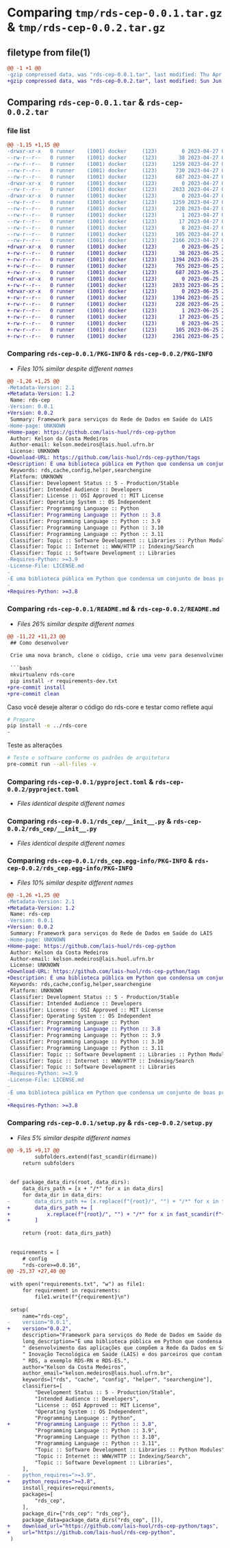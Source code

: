 # Comparing `tmp/rds-cep-0.0.1.tar.gz` & `tmp/rds-cep-0.0.2.tar.gz`

## filetype from file(1)

```diff
@@ -1 +1 @@
-gzip compressed data, was "rds-cep-0.0.1.tar", last modified: Thu Apr 27 01:12:03 2023, max compression
+gzip compressed data, was "rds-cep-0.0.2.tar", last modified: Sun Jun 25 23:10:53 2023, max compression
```

## Comparing `rds-cep-0.0.1.tar` & `rds-cep-0.0.2.tar`

### file list

```diff
@@ -1,15 +1,15 @@
-drwxr-xr-x   0 runner    (1001) docker     (123)        0 2023-04-27 01:12:03.179679 rds-cep-0.0.1/
--rw-r--r--   0 runner    (1001) docker     (123)       38 2023-04-27 01:11:45.000000 rds-cep-0.0.1/LICENSE.md
--rw-r--r--   0 runner    (1001) docker     (123)     1259 2023-04-27 01:12:03.179679 rds-cep-0.0.1/PKG-INFO
--rw-r--r--   0 runner    (1001) docker     (123)      730 2023-04-27 01:11:45.000000 rds-cep-0.0.1/README.md
--rw-r--r--   0 runner    (1001) docker     (123)      687 2023-04-27 01:11:45.000000 rds-cep-0.0.1/pyproject.toml
-drwxr-xr-x   0 runner    (1001) docker     (123)        0 2023-04-27 01:12:03.175679 rds-cep-0.0.1/rds_cep/
--rw-r--r--   0 runner    (1001) docker     (123)     2833 2023-04-27 01:11:45.000000 rds-cep-0.0.1/rds_cep/__init__.py
-drwxr-xr-x   0 runner    (1001) docker     (123)        0 2023-04-27 01:12:03.179679 rds-cep-0.0.1/rds_cep.egg-info/
--rw-r--r--   0 runner    (1001) docker     (123)     1259 2023-04-27 01:12:03.000000 rds-cep-0.0.1/rds_cep.egg-info/PKG-INFO
--rw-r--r--   0 runner    (1001) docker     (123)      228 2023-04-27 01:12:03.000000 rds-cep-0.0.1/rds_cep.egg-info/SOURCES.txt
--rw-r--r--   0 runner    (1001) docker     (123)        1 2023-04-27 01:12:03.000000 rds-cep-0.0.1/rds_cep.egg-info/dependency_links.txt
--rw-r--r--   0 runner    (1001) docker     (123)       17 2023-04-27 01:12:03.000000 rds-cep-0.0.1/rds_cep.egg-info/requires.txt
--rw-r--r--   0 runner    (1001) docker     (123)        8 2023-04-27 01:12:03.000000 rds-cep-0.0.1/rds_cep.egg-info/top_level.txt
--rw-r--r--   0 runner    (1001) docker     (123)      105 2023-04-27 01:12:03.179679 rds-cep-0.0.1/setup.cfg
--rw-r--r--   0 runner    (1001) docker     (123)     2166 2023-04-27 01:11:45.000000 rds-cep-0.0.1/setup.py
+drwxr-xr-x   0 runner    (1001) docker     (123)        0 2023-06-25 23:10:53.664138 rds-cep-0.0.2/
+-rw-r--r--   0 runner    (1001) docker     (123)       38 2023-06-25 23:10:37.000000 rds-cep-0.0.2/LICENSE.md
+-rw-r--r--   0 runner    (1001) docker     (123)     1394 2023-06-25 23:10:53.664138 rds-cep-0.0.2/PKG-INFO
+-rw-r--r--   0 runner    (1001) docker     (123)      765 2023-06-25 23:10:37.000000 rds-cep-0.0.2/README.md
+-rw-r--r--   0 runner    (1001) docker     (123)      687 2023-06-25 23:10:37.000000 rds-cep-0.0.2/pyproject.toml
+drwxr-xr-x   0 runner    (1001) docker     (123)        0 2023-06-25 23:10:53.664138 rds-cep-0.0.2/rds_cep/
+-rw-r--r--   0 runner    (1001) docker     (123)     2833 2023-06-25 23:10:37.000000 rds-cep-0.0.2/rds_cep/__init__.py
+drwxr-xr-x   0 runner    (1001) docker     (123)        0 2023-06-25 23:10:53.664138 rds-cep-0.0.2/rds_cep.egg-info/
+-rw-r--r--   0 runner    (1001) docker     (123)     1394 2023-06-25 23:10:53.000000 rds-cep-0.0.2/rds_cep.egg-info/PKG-INFO
+-rw-r--r--   0 runner    (1001) docker     (123)      228 2023-06-25 23:10:53.000000 rds-cep-0.0.2/rds_cep.egg-info/SOURCES.txt
+-rw-r--r--   0 runner    (1001) docker     (123)        1 2023-06-25 23:10:53.000000 rds-cep-0.0.2/rds_cep.egg-info/dependency_links.txt
+-rw-r--r--   0 runner    (1001) docker     (123)       17 2023-06-25 23:10:53.000000 rds-cep-0.0.2/rds_cep.egg-info/requires.txt
+-rw-r--r--   0 runner    (1001) docker     (123)        8 2023-06-25 23:10:53.000000 rds-cep-0.0.2/rds_cep.egg-info/top_level.txt
+-rw-r--r--   0 runner    (1001) docker     (123)      105 2023-06-25 23:10:53.664138 rds-cep-0.0.2/setup.cfg
+-rw-r--r--   0 runner    (1001) docker     (123)     2361 2023-06-25 23:10:37.000000 rds-cep-0.0.2/setup.py
```

### Comparing `rds-cep-0.0.1/PKG-INFO` & `rds-cep-0.0.2/PKG-INFO`

 * *Files 10% similar despite different names*

```diff
@@ -1,26 +1,25 @@
-Metadata-Version: 2.1
+Metadata-Version: 1.2
 Name: rds-cep
-Version: 0.0.1
+Version: 0.0.2
 Summary: Framework para serviços do Rede de Dados em Saúde do LAIS
-Home-page: UNKNOWN
+Home-page: https://github.com/lais-huol/rds-cep-python
 Author: Kelson da Costa Medeiros
 Author-email: kelson.medeiros@lais.huol.ufrn.br
 License: UNKNOWN
+Download-URL: https://github.com/lais-huol/rds-cep-python/tags
+Description: É uma biblioteca pública em Python que condensa um conjunto de boas práticas para o desenvolvimento das aplicações que compõem a Rede da Dados em Saúde (RDS) RDS do Laboratório de Inovação Tecnológica em Saúde (LAIS) e dos parceiros que contam com o LAIS para fazer suas próprias RDS, a exemplo RDS-RN e RDS-ES.
 Keywords: rds,cache,config,helper,searchengine
 Platform: UNKNOWN
 Classifier: Development Status :: 5 - Production/Stable
 Classifier: Intended Audience :: Developers
 Classifier: License :: OSI Approved :: MIT License
 Classifier: Operating System :: OS Independent
 Classifier: Programming Language :: Python
+Classifier: Programming Language :: Python :: 3.8
 Classifier: Programming Language :: Python :: 3.9
 Classifier: Programming Language :: Python :: 3.10
 Classifier: Programming Language :: Python :: 3.11
 Classifier: Topic :: Software Development :: Libraries :: Python Modules
 Classifier: Topic :: Internet :: WWW/HTTP :: Indexing/Search
 Classifier: Topic :: Software Development :: Libraries
-Requires-Python: >=3.9
-License-File: LICENSE.md
-
-É uma biblioteca pública em Python que condensa um conjunto de boas práticas para o desenvolvimento das aplicações que compõem a Rede da Dados em Saúde (RDS) RDS do Laboratório de Inovação Tecnológica em Saúde (LAIS) e dos parceiros que contam com o LAIS para fazer suas próprias RDS, a exemplo RDS-RN e RDS-ES.
-
+Requires-Python: >=3.8
```

### Comparing `rds-cep-0.0.1/README.md` & `rds-cep-0.0.2/README.md`

 * *Files 26% similar despite different names*

```diff
@@ -11,22 +11,23 @@
 ## Como desenvolver
 
 Crie uma nova branch, clone o código, crie uma venv para desenvolvimento, instale os pacotes de desenvolvimento, teste o código, commit as mudanças na branch, envie para o repositório, solicite um Pull Request.
 
 ```bash
 mkvirtualenv rds-core
 pip install -r requirements-dev.txt
+pre-commit install
+pre-commit clean
 ```
 
 Caso você deseje alterar o código do rds-core e testar como reflete aqui
 
 ```bash
 # Prepare
 pip install -e ../rds-core
-
 ```
 
 Teste as alterações
 
 ```bash
 # Teste o software conforme os padrões de arquitetura
 pre-commit run --all-files -v
```

### Comparing `rds-cep-0.0.1/pyproject.toml` & `rds-cep-0.0.2/pyproject.toml`

 * *Files identical despite different names*

### Comparing `rds-cep-0.0.1/rds_cep/__init__.py` & `rds-cep-0.0.2/rds_cep/__init__.py`

 * *Files identical despite different names*

### Comparing `rds-cep-0.0.1/rds_cep.egg-info/PKG-INFO` & `rds-cep-0.0.2/rds_cep.egg-info/PKG-INFO`

 * *Files 10% similar despite different names*

```diff
@@ -1,26 +1,25 @@
-Metadata-Version: 2.1
+Metadata-Version: 1.2
 Name: rds-cep
-Version: 0.0.1
+Version: 0.0.2
 Summary: Framework para serviços do Rede de Dados em Saúde do LAIS
-Home-page: UNKNOWN
+Home-page: https://github.com/lais-huol/rds-cep-python
 Author: Kelson da Costa Medeiros
 Author-email: kelson.medeiros@lais.huol.ufrn.br
 License: UNKNOWN
+Download-URL: https://github.com/lais-huol/rds-cep-python/tags
+Description: É uma biblioteca pública em Python que condensa um conjunto de boas práticas para o desenvolvimento das aplicações que compõem a Rede da Dados em Saúde (RDS) RDS do Laboratório de Inovação Tecnológica em Saúde (LAIS) e dos parceiros que contam com o LAIS para fazer suas próprias RDS, a exemplo RDS-RN e RDS-ES.
 Keywords: rds,cache,config,helper,searchengine
 Platform: UNKNOWN
 Classifier: Development Status :: 5 - Production/Stable
 Classifier: Intended Audience :: Developers
 Classifier: License :: OSI Approved :: MIT License
 Classifier: Operating System :: OS Independent
 Classifier: Programming Language :: Python
+Classifier: Programming Language :: Python :: 3.8
 Classifier: Programming Language :: Python :: 3.9
 Classifier: Programming Language :: Python :: 3.10
 Classifier: Programming Language :: Python :: 3.11
 Classifier: Topic :: Software Development :: Libraries :: Python Modules
 Classifier: Topic :: Internet :: WWW/HTTP :: Indexing/Search
 Classifier: Topic :: Software Development :: Libraries
-Requires-Python: >=3.9
-License-File: LICENSE.md
-
-É uma biblioteca pública em Python que condensa um conjunto de boas práticas para o desenvolvimento das aplicações que compõem a Rede da Dados em Saúde (RDS) RDS do Laboratório de Inovação Tecnológica em Saúde (LAIS) e dos parceiros que contam com o LAIS para fazer suas próprias RDS, a exemplo RDS-RN e RDS-ES.
-
+Requires-Python: >=3.8
```

### Comparing `rds-cep-0.0.1/setup.py` & `rds-cep-0.0.2/setup.py`

 * *Files 5% similar despite different names*

```diff
@@ -9,15 +9,17 @@
         subfolders.extend(fast_scandir(dirname))
     return subfolders
 
 
 def package_data_dirs(root, data_dirs):
     data_dirs_path = [x + "/*" for x in data_dirs]
     for data_dir in data_dirs:
-        data_dirs_path += [x.replace(f"{root}/", "") + "/*" for x in fast_scandir(f"{root}/{data_dir}")]
+        data_dirs_path += [
+            x.replace(f"{root}/", "") + "/*" for x in fast_scandir(f"{root}/{data_dir}")
+        ]
 
     return {root: data_dirs_path}
 
 
 requirements = [
     # config
     "rds-core>=0.0.16",
@@ -25,37 +27,40 @@
 
 with open("requirements.txt", "w") as file1:
     for requirement in requirements:
         file1.write(f"{requirement}\n")
 
 setup(
     name="rds-cep",
-    version="0.0.1",
+    version="0.0.2",
     description="Framework para serviços do Rede de Dados em Saúde do LAIS",
     long_description="É uma biblioteca pública em Python que condensa um conjunto de boas práticas para o"
     " desenvolvimento das aplicações que compõem a Rede da Dados em Saúde (RDS) RDS do Laboratório de"
     " Inovação Tecnológica em Saúde (LAIS) e dos parceiros que contam com o LAIS para fazer suas próprias"
     " RDS, a exemplo RDS-RN e RDS-ES.",
     author="Kelson da Costa Medeiros",
     author_email="kelson.medeiros@lais.huol.ufrn.br",
     keywords=["rds", "cache", "config", "helper", "searchengine"],
     classifiers=[
         "Development Status :: 5 - Production/Stable",
         "Intended Audience :: Developers",
         "License :: OSI Approved :: MIT License",
         "Operating System :: OS Independent",
         "Programming Language :: Python",
+        "Programming Language :: Python :: 3.8",
         "Programming Language :: Python :: 3.9",
         "Programming Language :: Python :: 3.10",
         "Programming Language :: Python :: 3.11",
         "Topic :: Software Development :: Libraries :: Python Modules",
         "Topic :: Internet :: WWW/HTTP :: Indexing/Search",
         "Topic :: Software Development :: Libraries",
     ],
-    python_requires=">=3.9",
+    python_requires=">=3.8",
     install_requires=requirements,
     packages=[
         "rds_cep",
     ],
     package_dir={"rds_cep": "rds_cep"},
     package_data=package_data_dirs("rds_cep", []),
+    download_url="https://github.com/lais-huol/rds-cep-python/tags",
+    url="https://github.com/lais-huol/rds-cep-python",
 )
```

